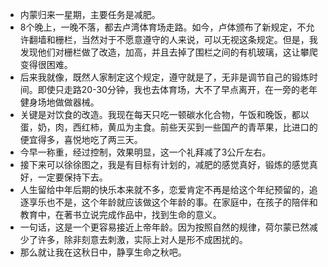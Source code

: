 - 内蒙归来一星期，主要任务是减肥。
- 8个晚上，一晚不落，都去卢湾体育场走路。如今，卢体颁布了新规定，不允许翻墙和栅栏，当然对于不愿意遵守的人来说，可以无视这条规定。但是，我发现他们对栅栏做了改造，加高，并且去掉了围栏之间的有机玻璃，这让攀爬变得很困难。
- 后来我就像，既然人家制定这个规定，遵守就是了，无非是调节自己的锻炼时间。即使只走路20-30分钟，我也去体育场，大不了早点离开，在一旁的老年健身场地做做器械。
- 关键是对饮食的改造。我现在每天只吃一顿碳水化合物，午饭和晚饭，都以蛋，奶，肉，西红柿，黄瓜为主食。前些天买到一些国产的青苹果，比进口的便宜得多，喜悦地吃了两三天。
- 今早一称重，经过控制，效果明显，这一个礼拜减了3公斤左右。
- 接下来可以徐徐图之，我是有目标有计划的，减肥的感觉真好，锻炼的感觉真好，一定要保持下去。
- 人生留给中年后期的快乐本来就不多，恋爱肯定不再是给这个年纪预留的，追逐享乐也不是，这个年龄就应该做这个年龄的事。在家庭中，在孩子的陪伴和教育中，在著书立说完成作品中，找到生命的意义。
- 一句话，这是一个更容易接近上帝年龄。因为按照自然的规律，荷尔蒙已然减少了许多，除非刻意去刺激，实际上对人是形不成困扰的。
- 那么就让我在这秋日中，静享生命之秋吧。
